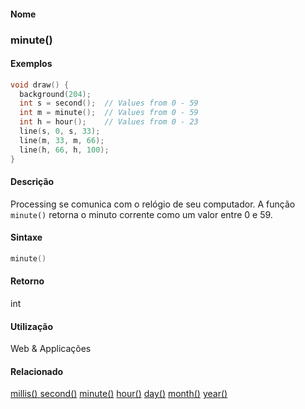 
#### Nome
### minute()

#### Exemplos

```pde
void draw() { 
  background(204); 
  int s = second();  // Values from 0 - 59 
  int m = minute();  // Values from 0 - 59 
  int h = hour();    // Values from 0 - 23 
  line(s, 0, s, 33); 
  line(m, 33, m, 66); 
  line(h, 66, h, 100); 
} 

```



#### Descrição
Processing se comunica com o relógio de seu computador. A função `minute()` retorna o minuto corrente como um valor entre 0 e 59.

#### Sintaxe
```pde
minute()

```

#### Retorno

	
int

#### Utilização

	
Web & Applicações

#### Relacionado
[millis() ](millis_
)
[second()](second_
)
[minute()](minute_
)
[hour()](hour_
)
[day()](day_
)
[month()](month_
)
[year()](year_
)

